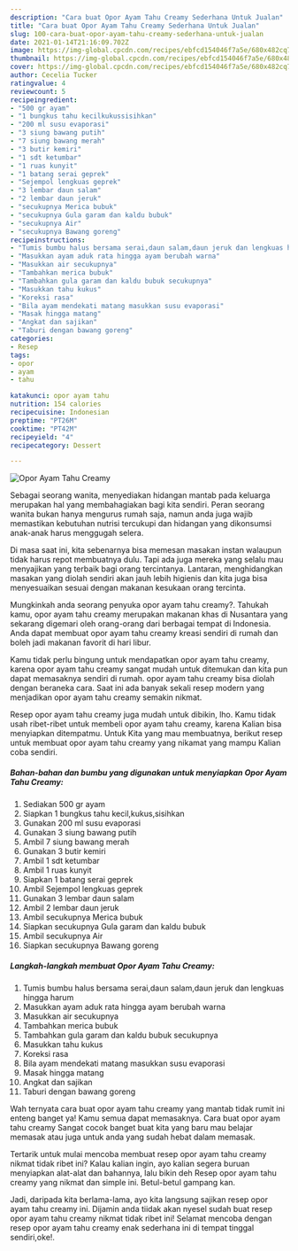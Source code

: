 ```yaml
---
description: "Cara buat Opor Ayam Tahu Creamy Sederhana Untuk Jualan"
title: "Cara buat Opor Ayam Tahu Creamy Sederhana Untuk Jualan"
slug: 100-cara-buat-opor-ayam-tahu-creamy-sederhana-untuk-jualan
date: 2021-01-14T21:16:09.702Z
image: https://img-global.cpcdn.com/recipes/ebfcd154046f7a5e/680x482cq70/opor-ayam-tahu-creamy-foto-resep-utama.jpg
thumbnail: https://img-global.cpcdn.com/recipes/ebfcd154046f7a5e/680x482cq70/opor-ayam-tahu-creamy-foto-resep-utama.jpg
cover: https://img-global.cpcdn.com/recipes/ebfcd154046f7a5e/680x482cq70/opor-ayam-tahu-creamy-foto-resep-utama.jpg
author: Cecelia Tucker
ratingvalue: 4
reviewcount: 5
recipeingredient:
- "500 gr ayam"
- "1 bungkus tahu kecilkukussisihkan"
- "200 ml susu evaporasi"
- "3 siung bawang putih"
- "7 siung bawang merah"
- "3 butir kemiri"
- "1 sdt ketumbar"
- "1 ruas kunyit"
- "1 batang serai geprek"
- "Sejempol lengkuas geprek"
- "3 lembar daun salam"
- "2 lembar daun jeruk"
- "secukupnya Merica bubuk"
- "secukupnya Gula garam dan kaldu bubuk"
- "secukupnya Air"
- "secukupnya Bawang goreng"
recipeinstructions:
- "Tumis bumbu halus bersama serai,daun salam,daun jeruk dan lengkuas hingga harum"
- "Masukkan ayam aduk rata hingga ayam berubah warna"
- "Masukkan air secukupnya"
- "Tambahkan merica bubuk"
- "Tambahkan gula garam dan kaldu bubuk secukupnya"
- "Masukkan tahu kukus"
- "Koreksi rasa"
- "Bila ayam mendekati matang masukkan susu evaporasi"
- "Masak hingga matang"
- "Angkat dan sajikan"
- "Taburi dengan bawang goreng"
categories:
- Resep
tags:
- opor
- ayam
- tahu

katakunci: opor ayam tahu 
nutrition: 154 calories
recipecuisine: Indonesian
preptime: "PT26M"
cooktime: "PT42M"
recipeyield: "4"
recipecategory: Dessert

---
```



![Opor Ayam Tahu Creamy](https://img-global.cpcdn.com/recipes/ebfcd154046f7a5e/680x482cq70/opor-ayam-tahu-creamy-foto-resep-utama.jpg)

Sebagai seorang wanita, menyediakan hidangan mantab pada keluarga merupakan hal yang membahagiakan bagi kita sendiri. Peran seorang  wanita bukan hanya mengurus rumah saja, namun anda juga wajib memastikan kebutuhan nutrisi tercukupi dan hidangan yang dikonsumsi anak-anak harus menggugah selera.

Di masa  saat ini, kita sebenarnya bisa memesan masakan instan walaupun tidak harus repot membuatnya dulu. Tapi ada juga mereka yang selalu mau menyajikan yang terbaik bagi orang tercintanya. Lantaran, menghidangkan masakan yang diolah sendiri akan jauh lebih higienis dan kita juga bisa menyesuaikan sesuai dengan makanan kesukaan orang tercinta. 



Mungkinkah anda seorang penyuka opor ayam tahu creamy?. Tahukah kamu, opor ayam tahu creamy merupakan makanan khas di Nusantara yang sekarang digemari oleh orang-orang dari berbagai tempat di Indonesia. Anda dapat membuat opor ayam tahu creamy kreasi sendiri di rumah dan boleh jadi makanan favorit di hari libur.

Kamu tidak perlu bingung untuk mendapatkan opor ayam tahu creamy, karena opor ayam tahu creamy sangat mudah untuk ditemukan dan kita pun dapat memasaknya sendiri di rumah. opor ayam tahu creamy bisa diolah dengan beraneka cara. Saat ini ada banyak sekali resep modern yang menjadikan opor ayam tahu creamy semakin nikmat.

Resep opor ayam tahu creamy juga mudah untuk dibikin, lho. Kamu tidak usah ribet-ribet untuk membeli opor ayam tahu creamy, karena Kalian bisa menyiapkan ditempatmu. Untuk Kita yang mau membuatnya, berikut resep untuk membuat opor ayam tahu creamy yang nikamat yang mampu Kalian coba sendiri.

<!--inarticleads1-->

##### Bahan-bahan dan bumbu yang digunakan untuk menyiapkan Opor Ayam Tahu Creamy:

1. Sediakan 500 gr ayam
1. Siapkan 1 bungkus tahu kecil,kukus,sisihkan
1. Gunakan 200 ml susu evaporasi
1. Gunakan 3 siung bawang putih
1. Ambil 7 siung bawang merah
1. Gunakan 3 butir kemiri
1. Ambil 1 sdt ketumbar
1. Ambil 1 ruas kunyit
1. Siapkan 1 batang serai geprek
1. Ambil Sejempol lengkuas geprek
1. Gunakan 3 lembar daun salam
1. Ambil 2 lembar daun jeruk
1. Ambil secukupnya Merica bubuk
1. Siapkan secukupnya Gula garam dan kaldu bubuk
1. Ambil secukupnya Air
1. Siapkan secukupnya Bawang goreng




<!--inarticleads2-->

##### Langkah-langkah membuat Opor Ayam Tahu Creamy:

1. Tumis bumbu halus bersama serai,daun salam,daun jeruk dan lengkuas hingga harum
1. Masukkan ayam aduk rata hingga ayam berubah warna
1. Masukkan air secukupnya
1. Tambahkan merica bubuk
1. Tambahkan gula garam dan kaldu bubuk secukupnya
1. Masukkan tahu kukus
1. Koreksi rasa
1. Bila ayam mendekati matang masukkan susu evaporasi
1. Masak hingga matang
1. Angkat dan sajikan
1. Taburi dengan bawang goreng




Wah ternyata cara buat opor ayam tahu creamy yang mantab tidak rumit ini enteng banget ya! Kamu semua dapat memasaknya. Cara buat opor ayam tahu creamy Sangat cocok banget buat kita yang baru mau belajar memasak atau juga untuk anda yang sudah hebat dalam memasak.

Tertarik untuk mulai mencoba membuat resep opor ayam tahu creamy nikmat tidak ribet ini? Kalau kalian ingin, ayo kalian segera buruan menyiapkan alat-alat dan bahannya, lalu bikin deh Resep opor ayam tahu creamy yang nikmat dan simple ini. Betul-betul gampang kan. 

Jadi, daripada kita berlama-lama, ayo kita langsung sajikan resep opor ayam tahu creamy ini. Dijamin anda tiidak akan nyesel sudah buat resep opor ayam tahu creamy nikmat tidak ribet ini! Selamat mencoba dengan resep opor ayam tahu creamy enak sederhana ini di tempat tinggal sendiri,oke!.

